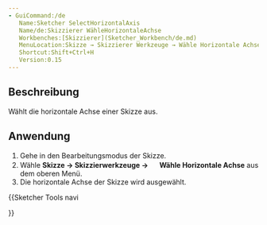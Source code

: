 ```yaml
---
- GuiCommand:/de
   Name:Sketcher SelectHorizontalAxis
   Name/de:Skizzierer WähleHorizontaleAchse
   Workbenches:[Skizzierer](Sketcher_Workbench/de.md)
   MenuLocation:Skizze → Skizzierer Werkzeuge → Wähle Horizontale Achse
   Shortcut:Shift+Ctrl+H
   Version:0.15
---
```



</div>

## Beschreibung

Wählt die horizontale Achse einer Skizze aus.

## Anwendung

1.  Gehe in den Bearbeitungsmodus der Skizze.
2.  Wähle **Skizze → Skizzierwerkzeuge → <img src=images/Sketcher_SelectHorizontalAxis.svg style="width:16px">  Wähle Horizontale Achse** aus dem oberen Menü.
3.  Die horizontale Achse der Skizze wird ausgewählt.





{{Sketcher Tools navi

}} 
